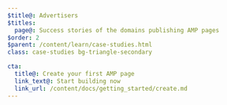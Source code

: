 ```yaml
---
$title@: Advertisers
$titles:
  page@: Success stories of the domains publishing AMP pages
$order: 2
$parent: /content/learn/case-studies.html
class: case-studies bg-triangle-secondary

cta:
  title@: Create your first AMP page
  link_text@: Start building now
  link_url: /content/docs/getting_started/create.md
---
```

